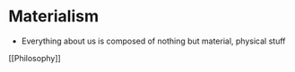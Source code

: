 # Materialism

- Everything about us is composed of nothing but material, physical stuff

[[Philosophy]]

